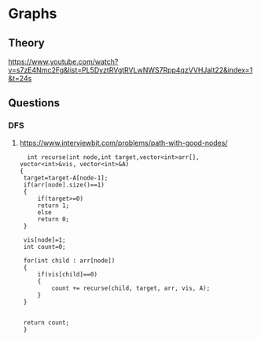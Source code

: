 # Graphs 

## Theory 
https://www.youtube.com/watch?v=s7zE4Nmc2Fg&list=PL5DyztRVgtRVLwNWS7Rpp4qzVVHJalt22&index=1&t=24s

## Questions

### DFS

1. https://www.interviewbit.com/problems/path-with-good-nodes/

   ```
     int recurse(int node,int target,vector<int>arr[], vector<int>&vis, vector<int>&A)
   {
    target=target-A[node-1];
    if(arr[node].size()==1)
    {
        if(target>=0)
        return 1;
        else 
        return 0;
    }
    
    vis[node]=1;
    int count=0;
    
    for(int child : arr[node])
    {
        if(vis[child]==0)
        {
            count += recurse(child, target, arr, vis, A);
        }
    }
    
    
    return count;
    }

   
   ```
